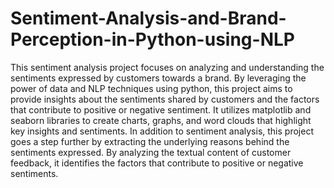 # Sentiment-Analysis-and-Brand-Perception-in-Python-using-NLP
This sentiment analysis project focuses on analyzing and understanding the sentiments expressed by customers towards a brand. By leveraging the power of data and NLP techniques using python, this project aims to provide insights about the sentiments shared by customers and the factors that contribute to positive or negative sentiment. It utilizes matplotlib and seaborn libraries to create charts, graphs, and word clouds that highlight key insights and sentiments.
In addition to sentiment analysis, this project goes a step further by extracting the underlying reasons behind the sentiments expressed. By analyzing the textual content of customer feedback, it identifies the factors that contribute to positive or negative sentiments.
